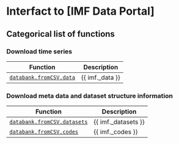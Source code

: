 # Interfact to [IMF Data Portal]

## Categorical list of functions

### Download time series

| Function      | Description       |
|---            |---                |
| [`databank.fromCSV.data`](data.md) | {{ imf._data }} |


### Download meta data and dataset structure information

| Function      | Description       |
|---            |---                |
| [`databank.fromCSV.datasets`](datasets.md) | {{ imf._datasets }} |
| [`databank.fromCSV.codes`](codes.md) | {{ imf._codes }} |

